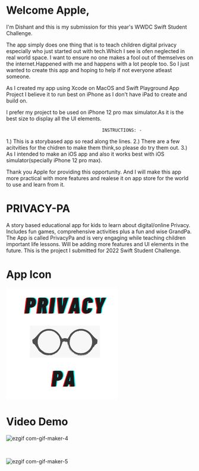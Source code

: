 #  Welcome Apple,

I'm Dishant and this is my submission for this year's WWDC Swift Student Challenge.

The app simply does one thing that is to teach children digital privacy especially who just started out with tech.Which I see
is ofen neglected in real world space. I want to ensure no one makes a fool out of themselves on the internet.Happened with me
and happens with a lot people too. So I just wanted to create this app and hoping to help if not everyone atleast someone.

As I created my app using Xcode on MacOS and Swift Playground App Project I believe it to run best on iPhone as I don't have
iPad to create and build on.

I prefer my project to be used on iPhone 12 pro max simulator.As it is the best size to display all the UI elements.

                                        INSTRUCTIONS: - 

1.) This is a storybased app so read along the lines.
2.) There are a few acitvities for the chidren to make them think,so please do try them out.
3.) As I intended to make an iOS app and also it works best with iOS simulator(specially iPhone 12 pro max).



Thank you Apple for providing this opportunity.
And I will make this app more practical with more features and realese it on app store for the world to use and learn from it.

# PRIVACY-PA
A story based educational app for kids to learn about digital/online Privacy. Includes fun games, comprehensive activities plus a fun and wise GrandPa. The App is called PrivacyPa and is very engaging while teaching children important life lessons. Will be adding more features and UI elements in the future. This is the project I submitted for 2022 Swift Student Challenge.

# App Icon

<img src ="https://github.com/Dishant10/Swift-Student-Challenge/blob/main/PRIVACY.png" width="300" height="300">

# Video Demo

![ezgif com-gif-maker-4](https://user-images.githubusercontent.com/84343829/191071813-5c671589-d23e-471f-a0a2-1fa5b4d02e4a.gif)

<br/>

![ezgif com-gif-maker-5](https://user-images.githubusercontent.com/84343829/191073586-5daac8ad-7bc3-416d-8ae0-ee853a52301a.gif)
